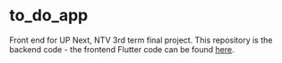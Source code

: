 # to_do_app

Front end for UP Next, NTV 3rd term final project. This repository is the backend code - the frontend Flutter code can be found [here](https://github.com/Tingvars/to_do_app/).
